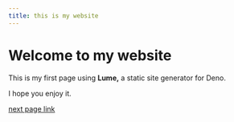 ```yaml
---
title: this is my website
---
```

# Welcome to my website

This is my first page using **Lume,**
a static site generator for Deno.

I hope you enjoy it.

[next page link](http://localhost:3000/second-page/)